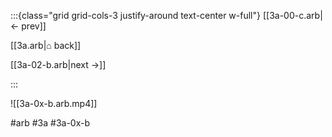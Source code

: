 :::{class="grid grid-cols-3 justify-around text-center w-full"}
[[3a-00-c.arb|← prev]]

[[3a.arb|⌂ back]]

[[3a-02-b.arb|next →]]

:::

![[3a-0x-b.arb.mp4]]

#arb #3a #3a-0x-b


